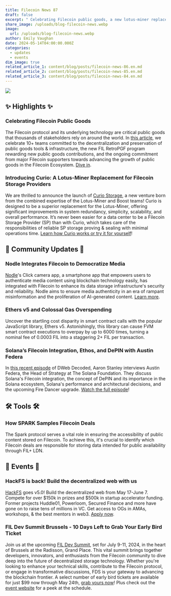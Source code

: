 ```yaml
---
title: Filecoin News 87
draft: false
excerpt: " Celebrating Filecoin public goods, a new lotus-miner replacement for SPs, & more in this edition of Filecoin News. "
share_image: /uploads/blog-filecoin-news.webp
image:
  url: /uploads/blog-filecoin-news.webp
author: Emily Vaughan
date: 2024-05-14T04:00:00.000Z
categories:
  - updates
  - events
dim_image: true
related_article_1: content/blog/posts/filecoin-news-86.en.md
related_article_2: content/blog/posts/filecoin-news-85.en.md
related_article_3: content/blog/posts/filecoin-news-84.en.md
---
```


![](/uploads/Filecoin-News-87.webp)

## ✨ Highlights ✨

### Celebrating Filecoin Public Goods

The Filecoin protocol and its underlying technology are critical public goods that thousands of stakeholders rely on around the world. In [this article](https://filecoin.io/blog/posts/celebrating-filecoin-public-goods/), we celebrate 10+ teams committed to the decentralization and preservation of public goods tools & infrastructure, the new FIL RetroPGF program rewarding new public goods contributions, and the ongoing commitment from major Filecoin supporters towards advancing the growth of public goods in the Filecoin Ecosystem. [Dive in](https://filecoin.io/blog/posts/celebrating-filecoin-public-goods/).

### Introducing Curio: A Lotus-Miner Replacement for Filecoin Storage Providers

We are thrilled to announce the launch of [Curio Storage](https://curiostorage.org/), a new venture born from the combined expertise of the Lotus-Miner and Boost teams! Curio is designed to be a superior replacement for the Lotus-Miner, offering significant improvements in system redundancy, simplicity, scalability, and overall performance. It’s never been easier for a data center to be a Filecoin Storage Provider (SP) than with Curio, which takes care of the responsibilities of reliable SP storage proving & sealing with minimal operations time. [Learn how Curio works or try it for yourself](https://filecoin.io/blog/posts/introducing-curio-a-lotus-miner-replacement-for-filecoin-storage-providers/)!

## 🤝 Community Updates 🤝

### Nodle Integrates Filecoin to Democratize Media

[Nodle](https://www.nodle.com/)'s Click camera app, a smartphone app that empowers users to authenticate media content using blockchain technology easily, has integrated with Filecoin to enhance its data storage infrastructure's security and reliability. Nodle aims to ensure media authenticity in an era of rampant misinformation and the proliferation of AI-generated content. [Learn more](https://twitter.com/NodleNetwork/status/1787977198856757524).

### Ethers v5 and Colossal Gas Overspending

Uncover the startling cost disparity in smart contract calls with the popular JavaScript library, Ethers v5. Astonishingly, this library can cause FVM smart contract executions to overpay by up to 6000 times, turning a nominal fee of 0.0003 FIL into a staggering 2+ FIL per transaction.

### Solana’s Filecoin Integration, Ethos, and DePIN with Austin Federa

In [this recent episode](https://www.youtube.com/watch?v=_yMmmISZG2Q) of DWeb Decoded, Aaron Stanley interviews Austin Federa, the Head of Strategy at The Solana Foundation. They discuss Solana's Filecoin integration, the concept of DePIN and its importance in the Solana ecosystem, Solana's performance and architectural decisions, and the upcoming Fire Dancer upgrade. [Watch the full episode](https://youtu.be/_yMmmISZG2Q)!

## 🛠️ Tools 🛠️

### How SPARK Samples Filecoin Deals

The Spark protocol serves a vital role in ensuring the accessibility of public content stored on Filecoin. To achieve this, it's crucial to identify which Filecoin deals are responsible for storing data intended for public availability through FIL+ LDN.

## 🎉 Events 🎉

### HackFS is back! Build the decentralized web with us

[HackFS](https://ethglobal.com/events/hackfs2024) goes v5.0! Build the decentralized web from May 17-June 7. Compete for over $150k in prizes and $500k in startup accelerator funding. Former projects Huddle01, Powerloom, Secured Finance and more have gone on to raise tens of millions in VC. Get access to OGs in AMAs, workshops, & the best mentors in web3. [Apply now](https://ethglobal.com/events/hackfs2024).

### FIL Dev Summit Brussels - 10 Days Left to Grab Your Early Bird Ticket

Join us at the upcoming [FIL Dev Summit](https://www.fildev.io/FDS-4), set for July 9-11, 2024, in the heart of Brussels at the Radisson, Grand Place. This vital summit brings together developers, innovators, and enthusiasts from the Filecoin community to dive deep into the future of decentralized storage technology. Whether you're looking to enhance your technical skills, contribute to the Filecoin protocol, or engage in transformative discussions, FDS is your gateway to advancing the blockchain frontier. A select number of early bird tickets are available for just $99 now through May 24th, [grab yours now](https://lu.ma/FDS-4)! Plus check out the [event website](https://www.fildev.io/FDS-4) for a peek at the schedule. 

